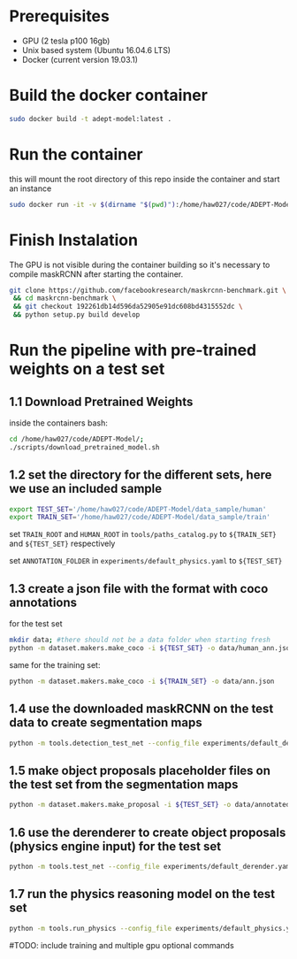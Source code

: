 # Prerequisites

- GPU (2 tesla p100 16gb)
- Unix based system (Ubuntu 16.04.6 LTS)
- Docker (current version 19.03.1)

# Build the docker container

```sh
sudo docker build -t adept-model:latest .
```

# Run the container

this  will mount the root directory of this repo inside the container and start an instance

```sh
sudo docker run -it -v $(dirname "$(pwd)"):/home/haw027/code/ADEPT-Model --gpus all adept-model:latest
```

# Finish Instalation

The GPU is not  visible during the  container building so it's necessary to compile maskRCNN after starting the container.

```sh
git clone https://github.com/facebookresearch/maskrcnn-benchmark.git \
 && cd maskrcnn-benchmark \
 && git checkout 192261db14d596da52905e91dc608bd4315552dc \
 && python setup.py build develop
```
<!-- # && git checkout c5ca36fc644dfc1d3dd4ad15739bf6bb4df72d72  \ #Jerry's one -->

# Run the pipeline  with pre-trained weights on a test set


## 1.1 Download Pretrained Weights

inside  the  containers bash:
```sh
cd /home/haw027/code/ADEPT-Model/;
./scripts/download_pretrained_model.sh
```

## 1.2 set the directory  for the different sets, here we use an included sample

```sh
export TEST_SET='/home/haw027/code/ADEPT-Model/data_sample/human'
export TRAIN_SET='/home/haw027/code/ADEPT-Model/data_sample/train'
```

set `TRAIN_ROOT` and `HUMAN_ROOT` in `tools/paths_catalog.py` to `${TRAIN_SET}` and `${TEST_SET}` respectively

set `ANNOTATION_FOLDER` in `experiments/default_physics.yaml` to `${TEST_SET}`

## 1.3 create a json file with the format with coco annotations

for the test set
```sh
mkdir data; #there should not be a data folder when starting fresh
python -m dataset.makers.make_coco -i ${TEST_SET} -o data/human_ann.json
```

same for the training set:
```sh
python -m dataset.makers.make_coco -i ${TRAIN_SET} -o data/ann.json
```

## 1.4 use the downloaded maskRCNN on the test data to create segmentation maps

```sh
python -m tools.detection_test_net --config_file experiments/default_detection.yaml
```

## 1.5 make object proposals placeholder files on the test set from the segmentation maps

```sh
python -m dataset.makers.make_proposal -i ${TEST_SET} -o data/annotated_human_ann.json -s output/default_detection/inference/physics_human/segm.json
```

## 1.6 use the derenderer to create object proposals (physics engine input) for the test set

```sh
python -m tools.test_net --config_file experiments/default_derender.yaml
```

## 1.7 run the physics reasoning model on the test set

```sh
python -m tools.run_physics --config_file experiments/default_physics.yaml
```
#TODO: include training and multiple gpu optional commands
<!-- 
## 1.3 
# TODO
figure  out how to put the data and set it up elegantly

get annotations for the  test data:

```sh
python -m dataset.makers.make_coco -i /home/haw027/code/ADEPT-Model/data_sample/human_sample -o data/human_ann.json
```

train on single GPU
```sh
python -m tools.detection_train_net --config_file experiments/default_detection.yaml
```
test and create segmentation  maps
```sh
python -m tools.detection_test_net --config_file experiments/default_detection.yaml
```

Prepare data to create object proposals
```sh
python -m dataset.makers.make_proposal -i /home/haw027/code/ADEPT-Model/data_sample/human_sample -o data/annotated_human_ann.json -s output/default_detection/inference/physics_human/segm.json
```
test the derenderer to create object proposals in the human test set
```sh
python -m tools.test_net --config_file experiments/default_derender.yaml
``

multiple gpu
```sh
export CUDA_VISIBLE_DEVICES=0,1
export NGPUS=2
python -m torch.distributed.launch --nproc_per_node=$NGPUS tools.detection_train_net --config_file experiments/default_detection.yaml
```

```sh
python -m tools.run_physics --config_file experiments/default_physics.yaml
``` -->